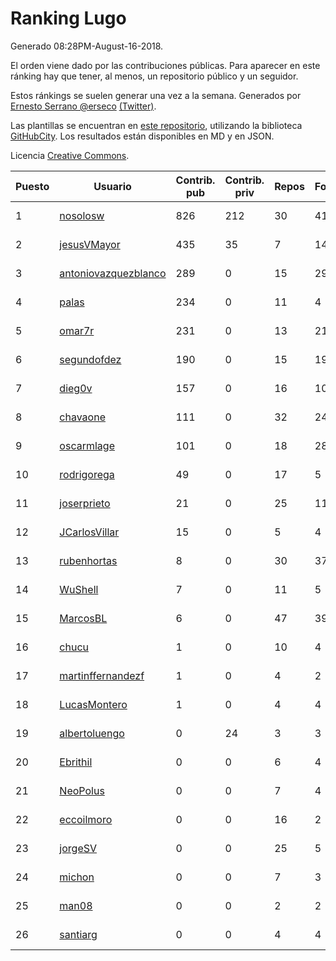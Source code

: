 # Ranking Lugo

Generado 08:28PM-August-16-2018.

El orden viene dado por las contribuciones públicas. Para aparecer en este ránking hay que tener, al menos, un repositorio público y un seguidor.

Estos ránkings se suelen generar una vez a la semana. Generados por [Ernesto Serrano @erseco](https://github.com/erseco/) [(Twitter)](https://twitter.com/erseco).

Las plantillas se encuentran en [este repositorio](https://github.com/iblancasa/GH-Spanish-Ranking), utilizando la biblioteca [GitHubCity](https://github.com/iblancasa/GitHubCity). Los resultados están disponibles en MD y en JSON.

Licencia [Creative Commons](https://creativecommons.org/licenses/by/4.0/).

| Puesto   |  Usuario  | Contrib. pub | Contrib. priv |Repos| Followers | Desde |  Avatar  |
|----------|-----------|--------------|---------------|-----|-----------|-------|----------|
|1|[nosolosw](https://github.com/nosolosw)|826|212|30|41|2011-01-25|![nosolosw]()|
|2|[jesusVMayor](https://github.com/jesusVMayor)|435|35|7|14|2013-09-05|![jesusVMayor]()|
|3|[antoniovazquezblanco](https://github.com/antoniovazquezblanco)|289|0|15|29|2010-06-13|![antoniovazquezblanco]()|
|4|[palas](https://github.com/palas)|234|0|11|4|2011-02-25|![palas]()|
|5|[omar7r](https://github.com/omar7r)|231|0|13|21|2011-02-25|![omar7r]()|
|6|[segundofdez](https://github.com/segundofdez)|190|0|15|19|2011-06-25|![segundofdez]()|
|7|[dieg0v](https://github.com/dieg0v)|157|0|16|10|2011-06-23|![dieg0v]()|
|8|[chavaone](https://github.com/chavaone)|111|0|32|24|2011-07-28|![chavaone]()|
|9|[oscarmlage](https://github.com/oscarmlage)|101|0|18|28|2009-06-24|![oscarmlage]()|
|10|[rodrigorega](https://github.com/rodrigorega)|49|0|17|5|2013-01-31|![rodrigorega]()|
|11|[joserprieto](https://github.com/joserprieto)|21|0|25|11|2011-10-21|![joserprieto]()|
|12|[JCarlosVillar](https://github.com/JCarlosVillar)|15|0|5|4|2016-04-26|![JCarlosVillar]()|
|13|[rubenhortas](https://github.com/rubenhortas)|8|0|30|37|2013-09-02|![rubenhortas]()|
|14|[WuShell](https://github.com/WuShell)|7|0|11|5|2011-06-25|![WuShell]()|
|15|[MarcosBL](https://github.com/MarcosBL)|6|0|47|39|2010-09-06|![MarcosBL]()|
|16|[chucu](https://github.com/chucu)|1|0|10|4|2012-11-15|![chucu]()|
|17|[martinffernandezf](https://github.com/martinffernandezf)|1|0|4|2|2016-02-08|![martinffernandezf]()|
|18|[LucasMontero](https://github.com/LucasMontero)|1|0|4|4|2014-05-29|![LucasMontero]()|
|19|[albertoluengo](https://github.com/albertoluengo)|0|24|3|3|2012-08-30|![albertoluengo]()|
|20|[Ebrithil](https://github.com/Ebrithil)|0|0|6|4|2008-12-20|![Ebrithil]()|
|21|[NeoPolus](https://github.com/NeoPolus)|0|0|7|4|2012-02-04|![NeoPolus]()|
|22|[eccoilmoro](https://github.com/eccoilmoro)|0|0|16|2|2013-01-28|![eccoilmoro]()|
|23|[jorgeSV](https://github.com/jorgeSV)|0|0|25|5|2013-04-18|![jorgeSV]()|
|24|[michon](https://github.com/michon)|0|0|7|3|2009-04-06|![michon]()|
|25|[man08](https://github.com/man08)|0|0|2|2|2015-07-07|![man08]()|
|26|[santiarg](https://github.com/santiarg)|0|0|4|4|2014-05-16|![santiarg]()|
